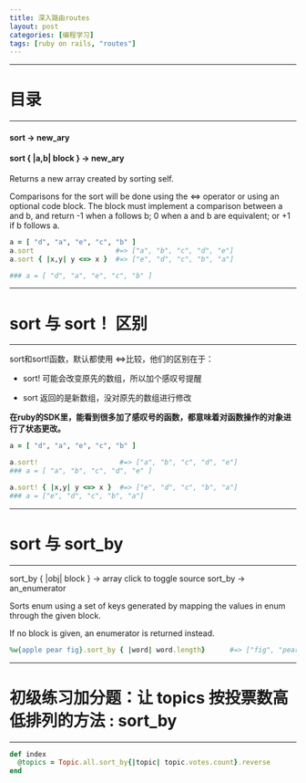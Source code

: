 ```yaml
---
title: 深入路由routes
layout: post
categories: [编程学习]
tags: [ruby on rails, "routes"]
---
```


--------
# 目录
--------
#### sort → new_ary
#### sort { |a,b| block } → new_ary

Returns a new array created by sorting self.

Comparisons for the sort will be done using the <=> operator or using an optional code block.
The block must implement a comparison between a and b, and return -1 when a follows b; 0 when a and b are equivalent; or +1 if b follows a.

``` ruby
a = [ "d", "a", "e", "c", "b" ]
a.sort                    #=> ["a", "b", "c", "d", "e"]
a.sort { |x,y| y <=> x }  #=> ["e", "d", "c", "b", "a"]

### a = [ "d", "a", "e", "c", "b" ]
```    

--------
# sort 与 sort！ 区别
--------
sort和sort!函数，默认都使用 <=>比较，他们的区别在于：

* sort! 可能会改变原先的数组，所以加个感叹号提醒    

* sort 返回的是新数组，没对原先的数组进行修改    

**在ruby的SDK里，能看到很多加了感叹号的函数，都意味着对函数操作的对象进行了状态更改。**


``` ruby
a = [ "d", "a", "e", "c", "b" ]

a.sort!                    #=> ["a", "b", "c", "d", "e"]
### a = [ "a", "b", "c", "d", "e" ]

a.sort! { |x,y| y <=> x }  #=> ["e", "d", "c", "b", "a"]
### a = ["e", "d", "c", "b", "a"]
```

--------
# sort 与 sort_by
--------
sort_by { |obj| block } → array click to toggle source
sort_by → an_enumerator

Sorts enum using a set of keys generated by mapping the values in enum through the given block.

If no block is given, an enumerator is returned instead.

```ruby
%w{apple pear fig}.sort_by { |word| word.length}      #=> ["fig", "pear", "apple"]
```


--------
# 初级练习加分题：让 topics 按投票数高低排列的方法 : sort_by
--------

```ruby
def index
  @topics = Topic.all.sort_by{|topic| topic.votes.count}.reverse
end
```
